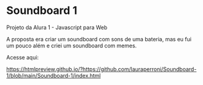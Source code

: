 # Soundboard 1
 Projeto da Alura 1 - Javascript para Web
 
 A proposta era criar um soundboard com sons de uma bateria, mas eu fui um pouco além e criei um soundboard com memes.
 
 
 Acesse aqui:
 
https://htmlpreview.github.io/?https://github.com/lauraperroni/Soundboard-1/blob/main/Soundboard-1/index.html
